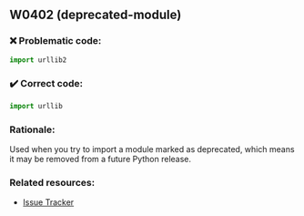## W0402 (deprecated-module)

### :x: Problematic code:

```python
import urllib2
```

### :heavy_check_mark: Correct code:

```python
import urllib
```

### Rationale:

Used when you try to import a module marked as deprecated, which means it may be removed from a future Python release.

### Related resources:

- [Issue Tracker](https://github.com/PyCQA/pylint/issues?q=is%3Aissue+%22deprecated-module%22+OR+%22W0402%22)
